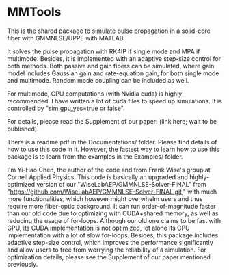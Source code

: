 # MMTools
This is the shared package to simulate pulse propagation in a solid-core fiber with GMMNLSE/UPPE with MATLAB.

It solves the pulse propagation with RK4IP if single mode and MPA if multimode. Besides, it is implemented with an adaptive step-size control for both methods. Both passive and gain fibers can be simulated, where gain model includes Gaussian gain and rate-equation gain, for both single mode and multimode. Random mode coupling can be included as well.

For multimode, GPU computations (with Nvidia cuda) is highly recommended. I have written a lot of cuda files to speed up simulations. It is controlled by "sim.gpu_yes=true or false".

For details, please read the Supplement of our paper: (link here; wait to be published).

There is a readme.pdf in the Documentations/ folder. Please find details of how to use this code in it. However, the fastest way to learn how to use this package is to learn from the examples in the Examples/ folder.

I'm Yi-Hao Chen, the author of the code and from Frank Wise's group at Cornell Applied Physics. This code is basically an upgraded and highly-optimized version of our "WiseLabAEP/GMMNLSE-Solver-FINAL" from "https://github.com/WiseLabAEP/GMMNLSE-Solver-FINAL.git," with much more functionalities, which however might overwhelm users and thus require more fiber-optic background. It can run order-of-magnitude faster than our old code due to optimizing with CUDA+shared memory, as well as reducing the usage of for-loops. Although our old one claims to be fast with GPU, its CUDA implementation is not optimized, let alone its CPU implementation with a lot of slow for-loops. Besides, this package includes adaptive step-size control, which improves the performance significantly and allow users to free from worrying the reliability of a simulation. For optimization details, please see the Supplement of our paper mentioned previously.
